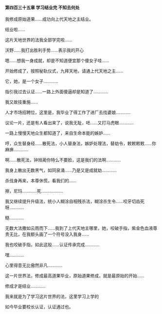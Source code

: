 #### 第四百三十五章 学习结业完 不知去何处


我修成原始道果……成功向上代天地之主结业。

结业啦……

这片天地世界的法我全部学完啦……

沃野……我打出胜利手势……表示我的开心

嗯……想我一身成就，却是不知道便宜那个傻女子哇……


开始修成了，按照秘轨仪式，九拜天地，请通上代天地之主……

它，她，是一个女子…………

指引我过去认证……一路上外面傻逼却是知道了…………

我又故技重施……

人才市场招聘位，这里是，我毕业了得工作了进厂去找婆娘…………

议论一片，还是有人看出来了，说我无耻，呸……又打马虎眼…………

一路上慢慢天地众生都知道了，来自生命本能的嫉妒……

哼，众生替身经……散死法，小人替身法，嫉妒处理法，替劫令，敕敕敕敕……你麻痹…………

啊……散死法，钟旭蔺你特么不要脸，这是我们的法啊…………

我身上散出无数黑气，如同泉涌……乃是又是成就劫…………

杀伐身再来，本尊休慌，看我们的……

擦，尼玛…………死………………


我又继续提升升级法，统小人糊涂自相残杀法，糊涂杀生令……咬牙切齿死呀…………


糙…………

无数大法撒如云雨而下……我到了上代天地主哪里，她，咬破手指，紫金色血液尊贵无比，在我额头画了一个符号没入我身……

我也咬破手指，如此这般……认证传承完成…………

嘿…………

心里得意无比傲然非凡…………

这一片世界法，修成最高道果毕业，原始道果修成，就是最原始的开始……

修成才是结业…………

我来就是为了学习这片世界的法，这里学习上学的

如今毕业要校长认证，认证通过也。

